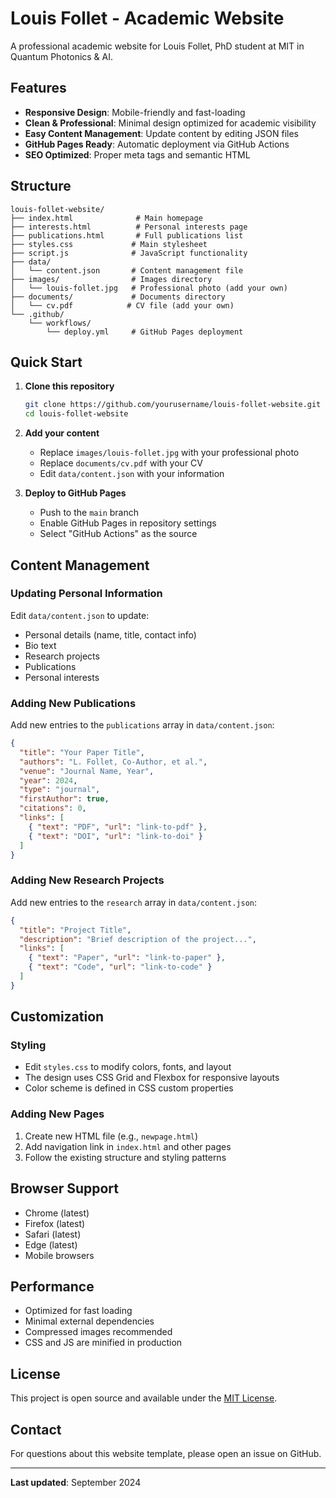 # Louis Follet - Academic Website

A professional academic website for Louis Follet, PhD student at MIT in Quantum Photonics & AI.

## Features

- **Responsive Design**: Mobile-friendly and fast-loading
- **Clean & Professional**: Minimal design optimized for academic visibility
- **Easy Content Management**: Update content by editing JSON files
- **GitHub Pages Ready**: Automatic deployment via GitHub Actions
- **SEO Optimized**: Proper meta tags and semantic HTML

## Structure

```
louis-follet-website/
├── index.html              # Main homepage
├── interests.html          # Personal interests page
├── publications.html       # Full publications list
├── styles.css             # Main stylesheet
├── script.js              # JavaScript functionality
├── data/
│   └── content.json       # Content management file
├── images/                # Images directory
│   └── louis-follet.jpg   # Professional photo (add your own)
├── documents/             # Documents directory
│   └── cv.pdf            # CV file (add your own)
└── .github/
    └── workflows/
        └── deploy.yml     # GitHub Pages deployment
```

## Quick Start

1. **Clone this repository**
   ```bash
   git clone https://github.com/yourusername/louis-follet-website.git
   cd louis-follet-website
   ```

2. **Add your content**
   - Replace `images/louis-follet.jpg` with your professional photo
   - Replace `documents/cv.pdf` with your CV
   - Edit `data/content.json` with your information

3. **Deploy to GitHub Pages**
   - Push to the `main` branch
   - Enable GitHub Pages in repository settings
   - Select "GitHub Actions" as the source

## Content Management

### Updating Personal Information

Edit `data/content.json` to update:
- Personal details (name, title, contact info)
- Bio text
- Research projects
- Publications
- Personal interests

### Adding New Publications

Add new entries to the `publications` array in `data/content.json`:

```json
{
  "title": "Your Paper Title",
  "authors": "L. Follet, Co-Author, et al.",
  "venue": "Journal Name, Year",
  "year": 2024,
  "type": "journal",
  "firstAuthor": true,
  "citations": 0,
  "links": [
    { "text": "PDF", "url": "link-to-pdf" },
    { "text": "DOI", "url": "link-to-doi" }
  ]
}
```

### Adding New Research Projects

Add new entries to the `research` array in `data/content.json`:

```json
{
  "title": "Project Title",
  "description": "Brief description of the project...",
  "links": [
    { "text": "Paper", "url": "link-to-paper" },
    { "text": "Code", "url": "link-to-code" }
  ]
}
```

## Customization

### Styling
- Edit `styles.css` to modify colors, fonts, and layout
- The design uses CSS Grid and Flexbox for responsive layouts
- Color scheme is defined in CSS custom properties

### Adding New Pages
1. Create new HTML file (e.g., `newpage.html`)
2. Add navigation link in `index.html` and other pages
3. Follow the existing structure and styling patterns

## Browser Support

- Chrome (latest)
- Firefox (latest)
- Safari (latest)
- Edge (latest)
- Mobile browsers

## Performance

- Optimized for fast loading
- Minimal external dependencies
- Compressed images recommended
- CSS and JS are minified in production

## License

This project is open source and available under the [MIT License](LICENSE).

## Contact

For questions about this website template, please open an issue on GitHub.

---

**Last updated**: September 2024
